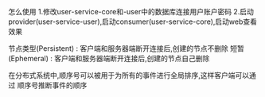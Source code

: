 怎么使用
1.修改user-service-core和-user中的数据库连接用户账户密码
2.启动provider(user-service-user),启动consumer(user-service-core),启动web查看效果



节点类型(Persistent) : 客户端和服务器端断开连接后,创建的节点不删除
短暂(Ephemeral) : 客户端和服务器端断开连接后,创建的节点自己删除

在分布式系统中,顺序号可以被用于为所有的事件进行全局排序,这样客户端可以通过
顺序号推断事件的顺序




